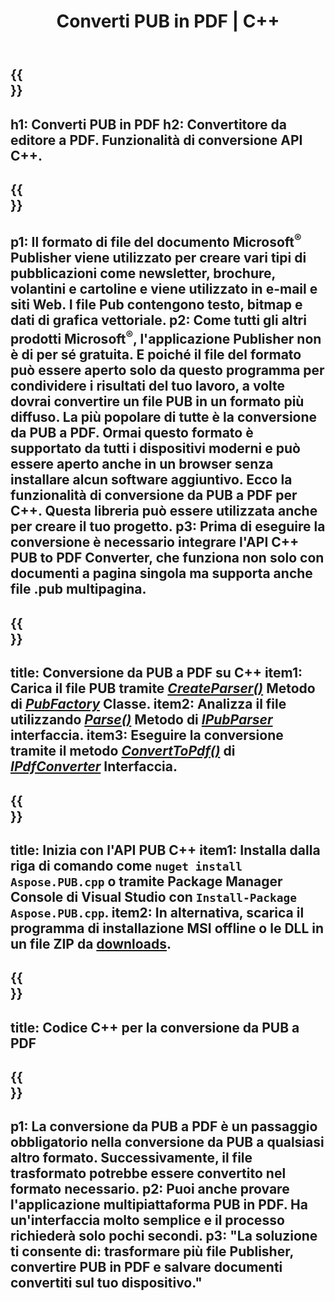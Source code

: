 ﻿---
translation: true
template: /_templates/conversion-child.md
title: Converti PUB in PDF | C++
description: Converti PUB in PDF utilizzando l'API C++ su Windows, Linux e Mac OS X. Funzionalità di conversione dell'editore facile da integrare nella tua soluzione.
url: /cpp/conversion/pub-to-pdf/
metakeywords: pub in pdf c++, converti pub in pdf cpp, c++ pub in pdf, editore in pdf c++
family: pub
platformtag: cpp
feature: conversion
---

{{<section banner>}}
---
h1: Converti PUB in PDF
h2: Convertitore da editore a PDF. Funzionalità di conversione API С++.
---

{{<section overview>}}
---
p1: Il formato di file del documento Microsoft<sup>®</sup> Publisher viene utilizzato per creare vari tipi di pubblicazioni come newsletter, brochure, volantini e cartoline e viene utilizzato in e-mail e siti Web. I file Pub contengono testo, bitmap e dati di grafica vettoriale.
p2: Come tutti gli altri prodotti Microsoft<sup>®</sup>, l'applicazione Publisher non è di per sé gratuita. E poiché il file del formato può essere aperto solo da questo programma per condividere i risultati del tuo lavoro, a volte dovrai convertire un file PUB in un formato più diffuso. La più popolare di tutte è la conversione da PUB a PDF. Ormai questo formato è supportato da tutti i dispositivi moderni e può essere aperto anche in un browser senza installare alcun software aggiuntivo. Ecco la funzionalità di conversione da PUB a PDF per C++. Questa libreria può essere utilizzata anche per creare il tuo progetto.
p3: Prima di eseguire la conversione è necessario integrare l'API C++ PUB to PDF Converter, che funziona non solo con documenti a pagina singola ma supporta anche file .pub multipagina.
---

{{<section feature1>}}
---
title: Conversione da PUB a PDF su C++
item1: Carica il file PUB tramite [*CreateParser()*](https://apiference.aspose.com/pub/cpp/class/aspose.pub.pub_factory#a88c04c4c35d45ee8febc7e1554d03c4b) Metodo di [*PubFactory*](https://reference.aspose.com/pub/cpp/class/aspose.pub.pub_factory) Classe.
item2: Analizza il file utilizzando [*Parse()*](https://apiference.aspose.com/pub/cpp/class/aspose.pub.i_pub_parser#ae9fc7043f382a5b4a7b694f0fe477915) Metodo di [*IPubParser*](https://apiference.aspose.com/pub/cpp/class/aspose.pub.i_pub_parser) interfaccia.
item3: Eseguire la conversione tramite il metodo [*ConvertToPdf()*](https://apiference.aspose.com/pub/cpp/class/aspose.pub.i_pdf_converter#acdea381bc8f2a2799e73a039b09ecdb5) di [*IPdfConverter*](https://reference.aspose.com/pub/cpp/class/aspose.pub.i_pdf_converter) Interfaccia.
---

{{<section feature2>}}
---
title: Inizia con l'API PUB C++
item1: Installa dalla riga di comando come ```nuget install Aspose.PUB.cpp``` o tramite Package Manager Console di Visual Studio con ```Install-Package Aspose.PUB.cpp```.
item2: In alternativa, scarica il programma di installazione MSI offline o le DLL in un file ZIP da [downloads](https://releases.aspose.com/pub/cpp/).
---

{{<section codeexample>}}
---
title: Codice C++ per la conversione da PUB a PDF
---

{{<section summary>}}
---
p1: La conversione da PUB a PDF è un passaggio obbligatorio nella conversione da PUB a qualsiasi altro formato. Successivamente, il file trasformato potrebbe essere convertito nel formato necessario.
p2: Puoi anche provare l'applicazione multipiattaforma PUB in PDF. Ha un'interfaccia molto semplice e il processo richiederà solo pochi secondi.
p3: "La soluzione ti consente di: trasformare più file Publisher, convertire PUB in PDF e salvare documenti convertiti sul tuo dispositivo."
---